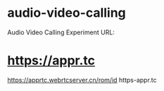 # audio-video-calling
Audio Video Calling Experiment
URL:
# https://appr.tc
https://apprtc.webrtcserver.cn/rom/id
https-appr.tc
>
